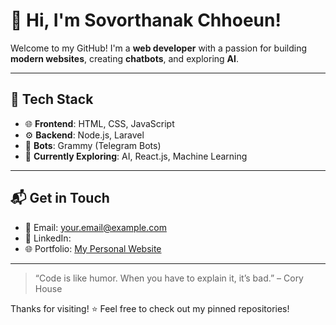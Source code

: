 # 👋 Hi, I'm Sovorthanak Chhoeun!

Welcome to my GitHub! I'm a **web developer** with a passion for building **modern websites**, creating **chatbots**, and exploring **AI**.

---

## 🚀 Tech Stack

- 🌐 **Frontend**: HTML, CSS, JavaScript
- ⚙️ **Backend**: Node.js, Laravel
- 🤖 **Bots**: Grammy (Telegram Bots)
- 🧠 **Currently Exploring**: AI, React.js, Machine Learning

---

## 📬 Get in Touch

- 📧 Email: your.email@example.com
- 💼 LinkedIn: 
- 🌐 Portfolio: [My Personal Website](https://sovorthanak.site/index.html)

---

> “Code is like humor. When you have to explain it, it’s bad.” – Cory House

Thanks for visiting! ⭐ Feel free to check out my pinned repositories!
